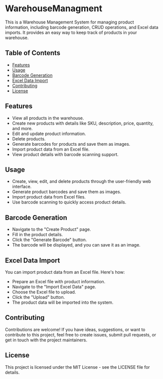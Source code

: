 # WarehouseManagment
This is a Warehouse Management System for managing product information, including barcode generation, CRUD operations, and Excel data imports. It provides an easy way to keep track of products in your warehouse.

## Table of Contents
- [Features](#features)
- [Usage](#usage)
- [Barcode Generation](#barcode-generation)
- [Excel Data Import](#excel-data-import)
- [Contributing](#contributing)
- [License](#license)

## Features

- View all products in the warehouse.
- Create new products with details like SKU, description, price, quantity, and more.
- Edit and update product information.
- Delete products.
- Generate barcodes for products and save them as images.
- Import product data from an Excel file.
- View product details with barcode scanning support.

## Usage 

- Create, view, edit, and delete products through the user-friendly web interface.
- Generate product barcodes and save them as images.
- Import product data from Excel files.
- Use barcode scanning to quickly access product details.

## Barcode Generation

- Navigate to the "Create Product" page.
- Fill in the product details.
- Click the "Generate Barcode" button.
- The barcode will be displayed, and you can save it as an image.

## Excel Data Import

You can import product data from an Excel file. Here's how:
- Prepare an Excel file with product information.
- Navigate to the "Import Excel Data" page.
- Choose the Excel file to upload.
- Click the "Upload" button.
- The product data will be imported into the system.

## Contributing

Contributions are welcome! If you have ideas, suggestions, or want to contribute to this project, feel free to create issues, submit pull requests, or get in touch with the project maintainers.

## License

This project is licensed under the MIT License - see the LICENSE file for details.
